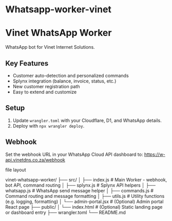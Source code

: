 # Whatsapp-worker-vinet


# Vinet WhatsApp Worker

WhatsApp bot for Vinet Internet Solutions.

## Key Features
- Customer auto-detection and personalized commands
- Splynx integration (balance, invoice, status, etc.)
- New customer registration path
- Easy to extend and customize

## Setup
1. Update `wrangler.toml` with your Cloudflare, D1, and WhatsApp details.
2. Deploy with `npx wrangler deploy`.

## Webhook
Set the webhook URL in your WhatsApp Cloud API dashboard to: https://w-api.vinetdns.co.za/webhook



file layout

vinet-whatsapp-worker/
├── src/
│   ├── index.js           # Main Worker - webhook, bot API, command routing
│   ├── splynx.js          # Splynx API helpers
│   ├── whatsapp.js        # WhatsApp send message helper
│   ├── commands.js        # Command routing and message formatting
│   ├── utils.js           # Utility functions (e.g. logging, formatting)
│   └── admin-portal.jsx   # (Optional) Admin portal React page
├── public/
│   └── index.html         # (Optional) Static landing page or dashboard entry
├── wrangler.toml
└── README.md

